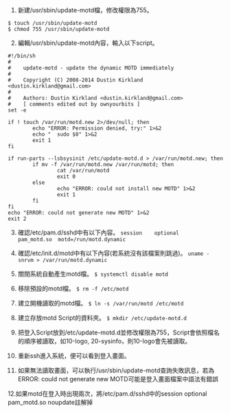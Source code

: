 1. 新建/usr/sbin/update-motd檔，修改權限為755。
```
$ touch /usr/sbin/update-motd
$ chmod 755 /usr/sbin/update-motd
```

2. 編輯/usr/sbin/update-motd內容，輸入以下script。
```
#!/bin/sh
#
#    update-motd - update the dynamic MOTD immediately
#
#    Copyright (C) 2008-2014 Dustin Kirkland <dustin.kirkland@gmail.com>
#
#    Authors: Dustin Kirkland <dustin.kirkland@gmail.com>
#    [ comments edited out by ownyourbits ]
set -e
 
if ! touch /var/run/motd.new 2>/dev/null; then
        echo "ERROR: Permission denied, try:" 1>&2
        echo "  sudo $0" 1>&2
        exit 1
fi
 
if run-parts --lsbsysinit /etc/update-motd.d > /var/run/motd.new; then
        if mv -f /var/run/motd.new /var/run/motd; then
                cat /var/run/motd
                exit 0
        else
                echo "ERROR: could not install new MOTD" 1>&2
                exit 1
        fi
fi
echo "ERROR: could not generate new MOTD" 1>&2
exit 2
```

3. 確認/etc/pam.d/sshd中有以下內容。
`session    optional     pam_motd.so  motd=/run/motd.dynamic`

4. 確認/etc/init.d/motd中有以下內容(若系統沒有該檔案則跳過)。
`uname -snrvm > /var/run/motd.dynamic`

5. 關閉系統自動產生motd檔。
`$ systemctl disable motd`

6. 移除預設的motd檔。
`$ rm -f /etc/motd`

7. 建立開機讀取的motd檔。
`$ ln -s /var/run/motd /etc/motd`

8. 建立存放motd Script的資料夾。
`$ mkdir /etc/update-motd.d`

9. 把登入Script放到/etc/update-motd.d並修改權限為755，Script會依照檔名的順序被讀取，如10-logo, 20-sysinfo，則10-logo會先被讀取。

10. 重新ssh進入系統，便可以看到登入畫面。

11. 如果無法讀取畫面，可以執行/usr/sbin/update-motd查詢失敗訊息，若為ERROR: could not generate new MOTD可能是登入畫面檔案中語法有錯誤

12.如果motd在登入時出現兩次，將/etc/pam.d/sshd中的session    optional     pam_motd.so  noupdate註解掉
